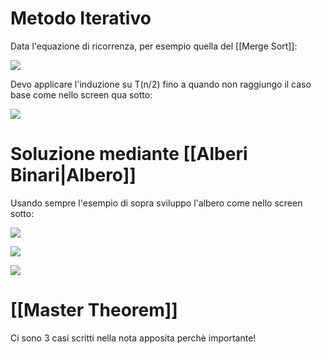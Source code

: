 # Metodo Iterativo

Data l'equazione di ricorrenza, per esempio quella del [[Merge Sort]]:

![](https://i.imgur.com/nOD2HQ4.png)

Devo applicare l'induzione su T(n/2) fino a quando non raggiungo il caso base come nello screen qua sotto:

![](https://i.imgur.com/rxIVJKd.png)


# Soluzione mediante [[Alberi Binari|Albero]]

Usando sempre l'esempio di sopra sviluppo l'albero come nello screen sotto:

![](https://i.imgur.com/ID4HMi9.png)

![](https://i.imgur.com/ayHWufw.png)

![](https://i.imgur.com/TETLUWp.png)

# [[Master Theorem]]

Ci sono 3 casi scritti nella nota apposita perchè importante!